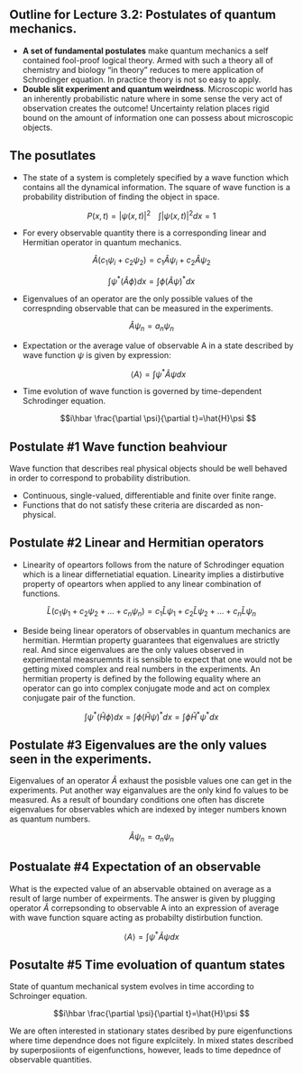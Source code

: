 

## Outline for Lecture 3.2: Postulates of quantum mechanics.  

- **A set of fundamental postulates** make quantum mechanics a self contained fool-proof logical theory. Armed with such a theory all of chemistry and biology “in theory” reduces to mere application of Schrodinger equation. In practice theory is not so easy to apply. 
- **Double slit experiment and quantum weirdness**. Microscopic world has an inherently probabilistic nature where in some sense the very act of observation creates the outcome! Uncertainty relation places rigid bound on the amount of information one can possess about microscopic objects.



## The posutlates

- The state of a system is completely specified by a wave function which contains all the dynamical information. The square of wave function is a probability distribution of finding the object in space.

$$P(x,t)=|\psi(x,t)|^2 \,\,\,   \,\,\, \int |\psi(x,t)|^2 dx=1 $$



- For every observable quantity there is a corresponding linear and Hermitian operator in quantum mechanics.

$$\hat{A} (c_1 \psi_i+c_2 \psi_2) =  c_1 \hat{A}\psi_i+c_2 \hat{A}\psi_2$$

$$\int \psi^* (\hat{A}\phi) dx = \int \phi (\hat{A} \psi)^* dx$$



- Eigenvalues of an operator are the only possible values of the correspnding observable that can be measured in the experiments. 

$$\hat{A}\psi_n =a_n \psi_n $$



- Expectation or the average value of observable A in a state described by wave 
  function $\psi$ is given by expression:

  $$\langle A \rangle = \int \psi^* \hat{A}\psi dx $$
  
  
  
- Time evolution of wave function is governed by time-dependent Schrodinger equation.

  $$i\hbar \frac{\partial \psi}{\partial t}=\hat{H}\psi $$



## Postulate #1 Wave function beahviour

Wave function that describes real physical objects should be well behaved in order to correspond to probability distribution.

- Continuous, single-valued, differentiable and finite over finite range. 
- Functions that do not satisfy these criteria are discarded as non-physical.  





## Postulate #2  Linear and Hermitian operators

- Linearity of opeartors follows from the nature of Schrodinger equation which is a linear differnetiatial equation. Linearity implies a distirbutive property of opeartors when applied to any linear combination of functions. 

$$\hat{L} (c_1\psi_1+c_2\psi_2+...+c_n\psi_n)=c_1\hat{L} \psi_1+c_2\hat{L}\psi_2+...+c_n\hat{L}\psi_n $$



- Beside being linear operators of observables in quantum mechanics are hermitian. Hermtian property guarantees that eigenvalues are strictly real. And since eigenvalues are the only values observed in experimental measruemnts it is sensible to expect that one would not be getting mixed complex and real numbers in the experiments. An hermitian property is defined by the following equality where an  operator can go into complex conjugate mode and act on complex conjugate pair of the function. 

$$\int \psi^* (\hat{H} \phi) dx = \int \phi (\hat{H} \psi)^* dx =\int \phi \hat{H}^* \psi^* dx $$



## Postulate #3 Eigenvalues are the only values seen in the experiments. 

Eigenvalues of an operator $\hat{A}$ exhaust the posisble values one can get in the experiments. Put another way eiganvalues are the only kind fo values to be measured. As a result of boundary conditions one often has discrete eigenvalues for observables which are indexed by integer numbers known as quantum numbers. 

$$\hat{A}\psi_n = a_n\psi_n $$



## Postualate #4 Expectation of an observable

What is the expected value of an abservable obtained  on average as a result of large number of expeirments. The answer is given by plugging operator $\hat{A}$ correpsonding to observable A into an expression of average with wave function square acting as probabilty distirbution function.  

$$\langle A \rangle =\int \psi^* \hat{A}\psi dx $$



## Posutalte #5 Time evoluation of quantum states

 State of quantum mechanical system evolves in time according to Schroinger equation.

$$i\hbar \frac{\partial \psi}{\partial t}=\hat{H}\psi $$

We are often interested in stationary states desribed by pure eigenfunctions where time dependnce does not figure explciitely. In mixed states described by superposiionts of eigenfunctions, however, leads to time depednce of observable quantities.  

 